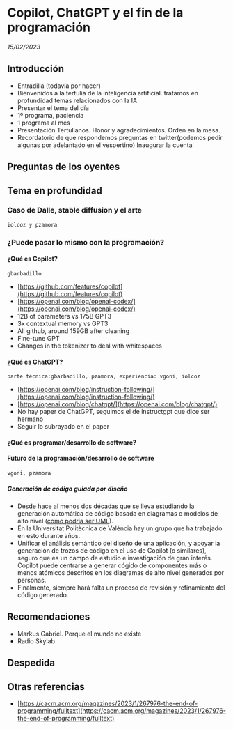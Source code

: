 # Copilot, ChatGPT y el fin de la programación

_15/02/2023_

## Introducción

- Entradilla (todavía por hacer)
- Bienvenidos a la tertulia de la inteligencia artificial. tratamos en profundidad temas relacionados con la IA
- Presentar el tema del día
- 1º programa, paciencia
- 1 programa al mes
- Presentación Tertulianos. Honor y agradecimientos. Orden en la mesa.
- Recordatorio de que respondemos preguntas en twitter(podemos pedir algunas por adelantado en el vespertino) Inaugurar la cuenta

## Preguntas de los oyentes

## Tema en profundidad

### Caso de Dalle, stable diffusion y el arte

`iolcoz y pzamora`

### ¿Puede pasar lo mismo con la programación?

#### ¿Qué es Copilot? 

`gbarbadillo`

- [https://github.com/features/copilot](https://github.com/features/copilot)
- [https://openai.com/blog/openai-codex/](https://openai.com/blog/openai-codex/)
- 12B of parameters vs 175B GPT3
- 3x contextual memory vs GPT3
- All github, around 159GB after cleaning
- Fine-tune GPT
- Changes in the tokenizer to deal with whitespaces

#### ¿Qué es ChatGPT?

`parte técnica:gbarbadillo, pzamora, experiencia: vgoni, iolcoz`

- [https://openai.com/blog/instruction-following/](https://openai.com/blog/instruction-following/)
- [https://openai.com/blog/chatgpt/](https://openai.com/blog/chatgpt/)
- No hay paper de ChatGPT, seguimos el de instructgpt que dice ser hermano
- Seguir lo subrayado en el paper

#### ¿Qué es programar/desarrollo de software?

#### Futuro de la programación/desarrollo de software

`vgoni, pzamora`

##### Generación de código guiada por diseño

- Desde hace al menos dos décadas que se lleva estudiando la generación automática de código basada en diagramas o modelos de alto nivel ([como podría ser UML](https://www.ajol.info/index.php/swj/article/view/183612)).
- En la Universitat Politècnica de València hay un grupo que ha trabajado en esto durante años.
- Unificar el análisis semántico del diseño de una aplicación, y apoyar la generación de trozos de código en el uso de Copilot (o similares), seguro que es un campo de estudio e investigación de gran interés. Copilot puede centrarse a generar cógido de  componentes más o menos atómicos descritos en los diagramas de alto nivel generados por personas.
- Finalmente, siempre hará falta un proceso de revisión y refinamiento del código generado.

## Recomendaciones

- Markus Gabriel. Porque el mundo no existe 
- Radio Skylab

## Despedida

## Otras referencias

- [https://cacm.acm.org/magazines/2023/1/267976-the-end-of-programming/fulltext](https://cacm.acm.org/magazines/2023/1/267976-the-end-of-programming/fulltext)
